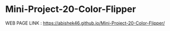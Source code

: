 # Mini-Project-20-Color-Flipper

WEB PAGE LINK : https://abishek46.github.io/Mini-Project-20-Color-Flipper/
